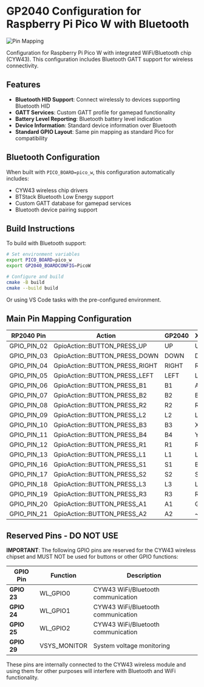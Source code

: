 # GP2040 Configuration for Raspberry Pi Pico W with Bluetooth

![Pin Mapping](assets/PinMapping.png)

Configuration for Raspberry Pi Pico W with integrated WiFi/Bluetooth chip (CYW43). This configuration includes Bluetooth GATT support for wireless connectivity.

## Features

- **Bluetooth HID Support**: Connect wirelessly to devices supporting Bluetooth HID
- **GATT Services**: Custom GATT profile for gamepad functionality
- **Battery Level Reporting**: Bluetooth battery level indication
- **Device Information**: Standard device information over Bluetooth
- **Standard GPIO Layout**: Same pin mapping as standard Pico for compatibility

## Bluetooth Configuration

When built with `PICO_BOARD=pico_w`, this configuration automatically includes:
- CYW43 wireless chip drivers
- BTStack Bluetooth Low Energy support
- Custom GATT database for gamepad services
- Bluetooth device pairing support

## Build Instructions

To build with Bluetooth support:

```bash
# Set environment variables
export PICO_BOARD=pico_w
export GP2040_BOARDCONFIG=PicoW

# Configure and build
cmake -B build
cmake --build build
```

Or using VS Code tasks with the pre-configured environment.

## Main Pin Mapping Configuration

| RP2040 Pin | Action                        | GP2040 | Xinput | Switch | PS3/4/5  | Dinput | Arcade |
|------------|-------------------------------|--------|--------|--------|----------|--------|--------|
| GPIO_PIN_02| GpioAction::BUTTON_PRESS_UP   | UP     | UP     | UP      | UP      | UP     | UP     |
| GPIO_PIN_03| GpioAction::BUTTON_PRESS_DOWN | DOWN   | DOWN   | DOWN    | DOWN    | DOWN   | DOWN   |
| GPIO_PIN_04| GpioAction::BUTTON_PRESS_RIGHT| RIGHT  | RIGHT  | RIGHT   | RIGHT   | RIGHT  | RIGHT  |
| GPIO_PIN_05| GpioAction::BUTTON_PRESS_LEFT | LEFT   | LEFT   | LEFT    | LEFT    | LEFT   | LEFT   |
| GPIO_PIN_06| GpioAction::BUTTON_PRESS_B1   | B1     | A      | B       | Cross   | 2      | K1     |
| GPIO_PIN_07| GpioAction::BUTTON_PRESS_B2   | B2     | B      | A       | Circle  | 3      | K2     |
| GPIO_PIN_08| GpioAction::BUTTON_PRESS_R2   | R2     | RT     | ZR      | R2      | 8      | K3     |
| GPIO_PIN_09| GpioAction::BUTTON_PRESS_L2   | L2     | LT     | ZL      | L2      | 7      | K4     |
| GPIO_PIN_10| GpioAction::BUTTON_PRESS_B3   | B3     | X      | Y       | Square  | 1      | P1     |
| GPIO_PIN_11| GpioAction::BUTTON_PRESS_B4   | B4     | Y      | X       | Triangle| 4      | P2     |
| GPIO_PIN_12| GpioAction::BUTTON_PRESS_R1   | R1     | RB     | R       | R1      | 6      | P3     |
| GPIO_PIN_13| GpioAction::BUTTON_PRESS_L1   | L1     | LB     | L       | L1      | 5      | P4     |
| GPIO_PIN_16| GpioAction::BUTTON_PRESS_S1   | S1     | Back   | Minus   | Select  | 9      | Coin   |
| GPIO_PIN_17| GpioAction::BUTTON_PRESS_S2   | S2     | Start  | Plus    | Start   | 10     | Start  |
| GPIO_PIN_18| GpioAction::BUTTON_PRESS_L3   | L3     | LS     | LS      | L3      | 11     | LS     |
| GPIO_PIN_19| GpioAction::BUTTON_PRESS_R3   | R3     | RS     | RS      | R3      | 12     | RS     |
| GPIO_PIN_20| GpioAction::BUTTON_PRESS_A1   | A1     | Guide  | Home    | PS      | 13     | ~      |
| GPIO_PIN_21| GpioAction::BUTTON_PRESS_A2   | A2     | ~      | Capture | ~       | 14     | ~      |

## Reserved Pins - DO NOT USE

**IMPORTANT**: The following GPIO pins are reserved for the CYW43 wireless chipset and MUST NOT be used for buttons or other GPIO functions:

| GPIO Pin | Function | Description |
|----------|----------|-------------|
| **GPIO 23** | WL_GPIO0 | CYW43 WiFi/Bluetooth communication |
| **GPIO 24** | WL_GPIO1 | CYW43 WiFi/Bluetooth communication |
| **GPIO 25** | WL_GPIO2 | CYW43 WiFi/Bluetooth communication |
| **GPIO 29** | VSYS_MONITOR | System voltage monitoring |

These pins are internally connected to the CYW43 wireless module and using them for other purposes will interfere with Bluetooth and WiFi functionality.